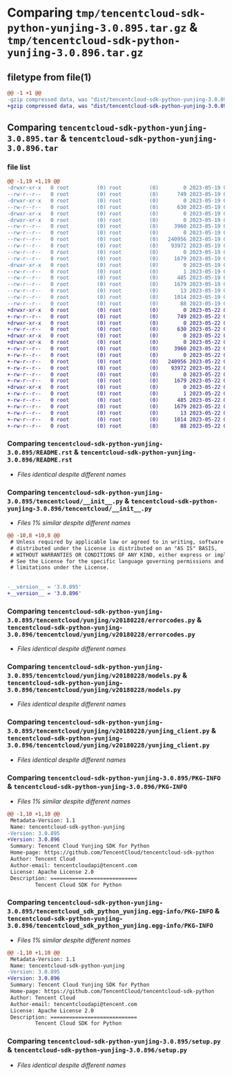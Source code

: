 # Comparing `tmp/tencentcloud-sdk-python-yunjing-3.0.895.tar.gz` & `tmp/tencentcloud-sdk-python-yunjing-3.0.896.tar.gz`

## filetype from file(1)

```diff
@@ -1 +1 @@
-gzip compressed data, was "dist/tencentcloud-sdk-python-yunjing-3.0.895.tar", last modified: Fri May 19 03:06:37 2023, max compression
+gzip compressed data, was "dist/tencentcloud-sdk-python-yunjing-3.0.896.tar", last modified: Mon May 22 00:38:15 2023, max compression
```

## Comparing `tencentcloud-sdk-python-yunjing-3.0.895.tar` & `tencentcloud-sdk-python-yunjing-3.0.896.tar`

### file list

```diff
@@ -1,19 +1,19 @@
-drwxr-xr-x   0 root         (0) root         (0)        0 2023-05-19 03:06:37.000000 tencentcloud-sdk-python-yunjing-3.0.895/
--rw-r--r--   0 root         (0) root         (0)      749 2023-05-19 03:06:36.000000 tencentcloud-sdk-python-yunjing-3.0.895/README.rst
-drwxr-xr-x   0 root         (0) root         (0)        0 2023-05-19 03:06:37.000000 tencentcloud-sdk-python-yunjing-3.0.895/tencentcloud/
--rw-r--r--   0 root         (0) root         (0)      630 2023-05-19 03:06:36.000000 tencentcloud-sdk-python-yunjing-3.0.895/tencentcloud/__init__.py
-drwxr-xr-x   0 root         (0) root         (0)        0 2023-05-19 03:06:37.000000 tencentcloud-sdk-python-yunjing-3.0.895/tencentcloud/yunjing/
-drwxr-xr-x   0 root         (0) root         (0)        0 2023-05-19 03:06:37.000000 tencentcloud-sdk-python-yunjing-3.0.895/tencentcloud/yunjing/v20180228/
--rw-r--r--   0 root         (0) root         (0)     3960 2023-05-19 03:06:37.000000 tencentcloud-sdk-python-yunjing-3.0.895/tencentcloud/yunjing/v20180228/errorcodes.py
--rw-r--r--   0 root         (0) root         (0)        0 2023-05-19 03:06:37.000000 tencentcloud-sdk-python-yunjing-3.0.895/tencentcloud/yunjing/v20180228/__init__.py
--rw-r--r--   0 root         (0) root         (0)   240956 2023-05-19 03:06:37.000000 tencentcloud-sdk-python-yunjing-3.0.895/tencentcloud/yunjing/v20180228/models.py
--rw-r--r--   0 root         (0) root         (0)    93972 2023-05-19 03:06:37.000000 tencentcloud-sdk-python-yunjing-3.0.895/tencentcloud/yunjing/v20180228/yunjing_client.py
--rw-r--r--   0 root         (0) root         (0)        0 2023-05-19 03:06:37.000000 tencentcloud-sdk-python-yunjing-3.0.895/tencentcloud/yunjing/__init__.py
--rw-r--r--   0 root         (0) root         (0)     1679 2023-05-19 03:06:37.000000 tencentcloud-sdk-python-yunjing-3.0.895/PKG-INFO
-drwxr-xr-x   0 root         (0) root         (0)        0 2023-05-19 03:06:37.000000 tencentcloud-sdk-python-yunjing-3.0.895/tencentcloud_sdk_python_yunjing.egg-info/
--rw-r--r--   0 root         (0) root         (0)        1 2023-05-19 03:06:37.000000 tencentcloud-sdk-python-yunjing-3.0.895/tencentcloud_sdk_python_yunjing.egg-info/dependency_links.txt
--rw-r--r--   0 root         (0) root         (0)      485 2023-05-19 03:06:37.000000 tencentcloud-sdk-python-yunjing-3.0.895/tencentcloud_sdk_python_yunjing.egg-info/SOURCES.txt
--rw-r--r--   0 root         (0) root         (0)     1679 2023-05-19 03:06:37.000000 tencentcloud-sdk-python-yunjing-3.0.895/tencentcloud_sdk_python_yunjing.egg-info/PKG-INFO
--rw-r--r--   0 root         (0) root         (0)       13 2023-05-19 03:06:37.000000 tencentcloud-sdk-python-yunjing-3.0.895/tencentcloud_sdk_python_yunjing.egg-info/top_level.txt
--rw-r--r--   0 root         (0) root         (0)     1014 2023-05-19 03:06:36.000000 tencentcloud-sdk-python-yunjing-3.0.895/setup.py
--rw-r--r--   0 root         (0) root         (0)       88 2023-05-19 03:06:37.000000 tencentcloud-sdk-python-yunjing-3.0.895/setup.cfg
+drwxr-xr-x   0 root         (0) root         (0)        0 2023-05-22 00:38:15.000000 tencentcloud-sdk-python-yunjing-3.0.896/
+-rw-r--r--   0 root         (0) root         (0)      749 2023-05-22 00:38:15.000000 tencentcloud-sdk-python-yunjing-3.0.896/README.rst
+drwxr-xr-x   0 root         (0) root         (0)        0 2023-05-22 00:38:15.000000 tencentcloud-sdk-python-yunjing-3.0.896/tencentcloud/
+-rw-r--r--   0 root         (0) root         (0)      630 2023-05-22 00:38:15.000000 tencentcloud-sdk-python-yunjing-3.0.896/tencentcloud/__init__.py
+drwxr-xr-x   0 root         (0) root         (0)        0 2023-05-22 00:38:15.000000 tencentcloud-sdk-python-yunjing-3.0.896/tencentcloud/yunjing/
+drwxr-xr-x   0 root         (0) root         (0)        0 2023-05-22 00:38:15.000000 tencentcloud-sdk-python-yunjing-3.0.896/tencentcloud/yunjing/v20180228/
+-rw-r--r--   0 root         (0) root         (0)     3960 2023-05-22 00:38:15.000000 tencentcloud-sdk-python-yunjing-3.0.896/tencentcloud/yunjing/v20180228/errorcodes.py
+-rw-r--r--   0 root         (0) root         (0)        0 2023-05-22 00:38:15.000000 tencentcloud-sdk-python-yunjing-3.0.896/tencentcloud/yunjing/v20180228/__init__.py
+-rw-r--r--   0 root         (0) root         (0)   240956 2023-05-22 00:38:15.000000 tencentcloud-sdk-python-yunjing-3.0.896/tencentcloud/yunjing/v20180228/models.py
+-rw-r--r--   0 root         (0) root         (0)    93972 2023-05-22 00:38:15.000000 tencentcloud-sdk-python-yunjing-3.0.896/tencentcloud/yunjing/v20180228/yunjing_client.py
+-rw-r--r--   0 root         (0) root         (0)        0 2023-05-22 00:38:15.000000 tencentcloud-sdk-python-yunjing-3.0.896/tencentcloud/yunjing/__init__.py
+-rw-r--r--   0 root         (0) root         (0)     1679 2023-05-22 00:38:15.000000 tencentcloud-sdk-python-yunjing-3.0.896/PKG-INFO
+drwxr-xr-x   0 root         (0) root         (0)        0 2023-05-22 00:38:15.000000 tencentcloud-sdk-python-yunjing-3.0.896/tencentcloud_sdk_python_yunjing.egg-info/
+-rw-r--r--   0 root         (0) root         (0)        1 2023-05-22 00:38:15.000000 tencentcloud-sdk-python-yunjing-3.0.896/tencentcloud_sdk_python_yunjing.egg-info/dependency_links.txt
+-rw-r--r--   0 root         (0) root         (0)      485 2023-05-22 00:38:15.000000 tencentcloud-sdk-python-yunjing-3.0.896/tencentcloud_sdk_python_yunjing.egg-info/SOURCES.txt
+-rw-r--r--   0 root         (0) root         (0)     1679 2023-05-22 00:38:15.000000 tencentcloud-sdk-python-yunjing-3.0.896/tencentcloud_sdk_python_yunjing.egg-info/PKG-INFO
+-rw-r--r--   0 root         (0) root         (0)       13 2023-05-22 00:38:15.000000 tencentcloud-sdk-python-yunjing-3.0.896/tencentcloud_sdk_python_yunjing.egg-info/top_level.txt
+-rw-r--r--   0 root         (0) root         (0)     1014 2023-05-22 00:38:15.000000 tencentcloud-sdk-python-yunjing-3.0.896/setup.py
+-rw-r--r--   0 root         (0) root         (0)       88 2023-05-22 00:38:15.000000 tencentcloud-sdk-python-yunjing-3.0.896/setup.cfg
```

### Comparing `tencentcloud-sdk-python-yunjing-3.0.895/README.rst` & `tencentcloud-sdk-python-yunjing-3.0.896/README.rst`

 * *Files identical despite different names*

### Comparing `tencentcloud-sdk-python-yunjing-3.0.895/tencentcloud/__init__.py` & `tencentcloud-sdk-python-yunjing-3.0.896/tencentcloud/__init__.py`

 * *Files 1% similar despite different names*

```diff
@@ -10,8 +10,8 @@
 # Unless required by applicable law or agreed to in writing, software
 # distributed under the License is distributed on an "AS IS" BASIS,
 # WITHOUT WARRANTIES OR CONDITIONS OF ANY KIND, either express or implied.
 # See the License for the specific language governing permissions and
 # limitations under the License.
 
 
-__version__ = '3.0.895'
+__version__ = '3.0.896'
```

### Comparing `tencentcloud-sdk-python-yunjing-3.0.895/tencentcloud/yunjing/v20180228/errorcodes.py` & `tencentcloud-sdk-python-yunjing-3.0.896/tencentcloud/yunjing/v20180228/errorcodes.py`

 * *Files identical despite different names*

### Comparing `tencentcloud-sdk-python-yunjing-3.0.895/tencentcloud/yunjing/v20180228/models.py` & `tencentcloud-sdk-python-yunjing-3.0.896/tencentcloud/yunjing/v20180228/models.py`

 * *Files identical despite different names*

### Comparing `tencentcloud-sdk-python-yunjing-3.0.895/tencentcloud/yunjing/v20180228/yunjing_client.py` & `tencentcloud-sdk-python-yunjing-3.0.896/tencentcloud/yunjing/v20180228/yunjing_client.py`

 * *Files identical despite different names*

### Comparing `tencentcloud-sdk-python-yunjing-3.0.895/PKG-INFO` & `tencentcloud-sdk-python-yunjing-3.0.896/PKG-INFO`

 * *Files 1% similar despite different names*

```diff
@@ -1,10 +1,10 @@
 Metadata-Version: 1.1
 Name: tencentcloud-sdk-python-yunjing
-Version: 3.0.895
+Version: 3.0.896
 Summary: Tencent Cloud Yunjing SDK for Python
 Home-page: https://github.com/TencentCloud/tencentcloud-sdk-python
 Author: Tencent Cloud
 Author-email: tencentcloudapi@tencent.com
 License: Apache License 2.0
 Description: ============================
         Tencent Cloud SDK for Python
```

### Comparing `tencentcloud-sdk-python-yunjing-3.0.895/tencentcloud_sdk_python_yunjing.egg-info/PKG-INFO` & `tencentcloud-sdk-python-yunjing-3.0.896/tencentcloud_sdk_python_yunjing.egg-info/PKG-INFO`

 * *Files 1% similar despite different names*

```diff
@@ -1,10 +1,10 @@
 Metadata-Version: 1.1
 Name: tencentcloud-sdk-python-yunjing
-Version: 3.0.895
+Version: 3.0.896
 Summary: Tencent Cloud Yunjing SDK for Python
 Home-page: https://github.com/TencentCloud/tencentcloud-sdk-python
 Author: Tencent Cloud
 Author-email: tencentcloudapi@tencent.com
 License: Apache License 2.0
 Description: ============================
         Tencent Cloud SDK for Python
```

### Comparing `tencentcloud-sdk-python-yunjing-3.0.895/setup.py` & `tencentcloud-sdk-python-yunjing-3.0.896/setup.py`

 * *Files identical despite different names*

